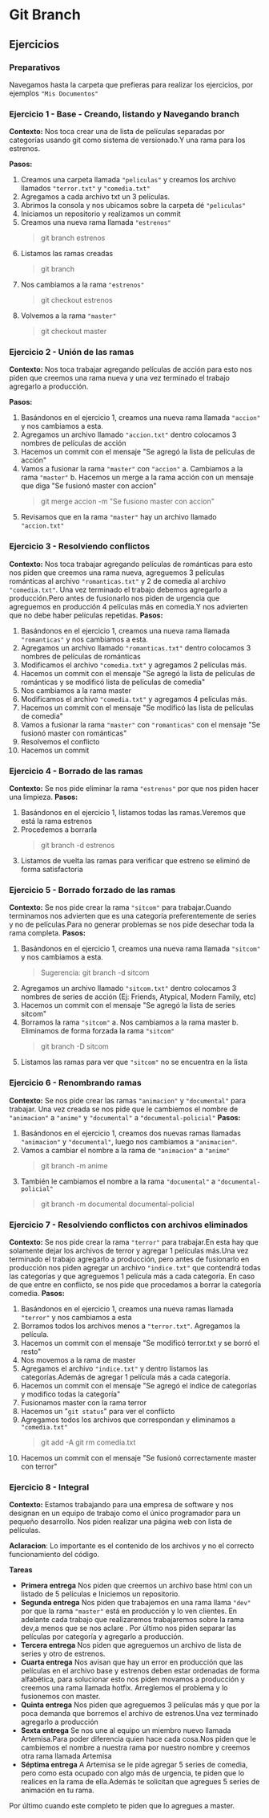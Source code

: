 # Git Branch

## Ejercicios

### Preparativos

Navegamos hasta la carpeta que prefieras para realizar los ejercicios, por ejemplos `"Mis Documentos"`

### Ejercicio 1 - Base - Creando, listando y Navegando branch

**Contexto:**
Nos toca crear una de lista de películas separadas por categorías usando git como sistema de versionado.Y una rama para los estrenos.

**Pasos:**

1. Creamos una carpeta llamada `"peliculas"` y creamos los archivo llamados `"terror.txt"` y `"comedia.txt"`
2. Agregamos a cada archivo txt un 3 películas.
3. Abrimos la consola y nos ubicamos sobre la carpeta dé `"peliculas"`
4. Iniciamos un repositorio y realizamos un commit
5. Creamos una nueva rama llamada `"estrenos"`
   > git branch estrenos
6. Listamos las ramas creadas
   > git branch
7. Nos cambiamos a la rama `"estrenos"`
   > git checkout estrenos
8. Volvemos a la rama `"master"`
   > git checkout master

### Ejercicio 2 - Unión de las ramas

**Contexto:**
Nos toca trabajar agregando películas de acción para esto nos piden que creemos una rama nueva y una vez terminado el trabajo agregarlo a producción.

**Pasos:**

1. Basándonos en el ejercicio 1, creamos una nueva rama llamada `"accion"` y nos cambiamos a esta.
2. Agregamos un archivo llamado `"accion.txt"` dentro colocamos 3 nombres de películas de acción
3. Hacemos un commit con el mensaje "Se agregó la lista de películas de acción"
4. Vamos a fusionar la rama `"master"` con `"accion"`
   a. Cambiamos a la rama `"master"`
   b. Hacemos un merge a la rama acción con un mensaje que diga "Se fusionó master con accion"
   > git merge accion -m "Se fusiono master con accion"
5. Revisamos que en la rama `"master"` hay un archivo llamado `"accion.txt"`

### Ejercicio 3 - Resolviendo conflictos

**Contexto:**
Nos toca trabajar agregando películas de románticas para esto nos piden que creemos una rama nueva, agreguemos 3 películas románticas al archivo `"romanticas.txt"` y 2 de comedia al archivo `"comedia.txt"`. Una vez terminado el trabajo debemos agregarlo a producción.Pero antes de fusionarlo nos piden de urgencia que agreguemos en producción 4 películas más en comedia.Y nos advierten que no debe haber películas repetidas.
**Pasos:**

1. Basándonos en el ejercicio 1, creamos una nueva rama llamada `"romanticas"` y nos cambiamos a esta.
2. Agregamos un archivo llamado `"romanticas.txt"` dentro colocamos 3 nombres de películas de románticas
3. Modificamos el archivo `"comedia.txt"` y agregamos 2 películas más.
4. Hacemos un commit con el mensaje "Se agregó la lista de películas de románticas y se modificó lista de películas de comedia"
5. Nos cambiamos a la rama master
6. Modificamos el archivo `"comedia.txt"` y agregamos 4 películas más.
7. Hacemos un commit con el mensaje "Se modificó las lista de películas de comedia"
8. Vamos a fusionar la rama `"master"` con `"romanticas"` con el mensaje "Se fusionó master con románticas"
9. Resolvemos el conflicto
10. Hacemos un commit

### Ejercicio 4 - Borrado de las ramas

**Contexto:**
Se nos pide eliminar la rama `"estrenos"` por que nos piden hacer una limpieza.
**Pasos:**

1. Basándonos en el ejercicio 1, listamos todas las ramas.Veremos que está la rama estrenos
2. Procedemos a borrarla
   > git branch -d estrenos
3. Listamos de vuelta las ramas para verificar que estreno se eliminó de forma satisfactoria

### Ejercicio 5 - Borrado forzado de las ramas

**Contexto:**
Se nos pide crear la rama `"sitcom"` para trabajar.Cuando terminamos nos advierten que es una categoría preferentemente de series y no de películas.Para no generar problemas se nos pide desechar toda la rama completa.
**Pasos:**

1. Basándonos en el ejercicio 1, creamos una nueva rama llamada `"sitcom"` y nos cambiamos a esta.
   > Sugerencia: git branch -d sitcom
2. Agregamos un archivo llamado `"sitcom.txt"` dentro colocamos 3 nombres de series de acción (Ej: Friends, Atypical, Modern Family, etc)
3. Hacemos un commit con el mensaje "Se agregó la lista de series sitcom"
4. Borramos la rama `"sitcom"`
   a. Nos cambiamos a la rama master
   b. Eliminamos de forma forzada la rama `"sitcom"`
   > git branch -D sitcom
5. Listamos las ramas para ver que `"sitcom"` no se encuentra en la lista

### Ejercicio 6 - Renombrando ramas

**Contexto:**
Se nos pide crear las ramas `"animacion"` y `"documental"` para trabajar. Una vez creada se nos pide que le cambiemos el nombre de `"animacion"` a `"anime"` y `"documental"` a `"documental-policial"`
**Pasos:**

1. Basándonos en el ejercicio 1, creamos dos nuevas ramas llamadas `"animacion"` y `"documental"`, luego nos cambiamos a `"animacion"`.
2. Vamos a cambiar el nombre a la rama de `"animacion"` a `"anime"`
   > git branch -m anime
3. También le cambiamos el nombre a la rama `"documental"` a `"documental-policial"`
   > git branch -m documental documental-policial

### Ejercicio 7 - Resolviendo conflictos con archivos eliminados

**Contexto:**
Se nos pide crear la rama `"terror"` para trabajar.En esta hay que solamente dejar los archivos de terror y agregar 1 películas más.Una vez terminado el trabajo agregarlo a producción, pero antes de fusionarlo en producción nos piden agregar un archivo `"indice.txt"` que contendrá todas las categorías y que agreguemos 1 película más a cada categoría.
En caso de que entre en conflicto, se nos pide que procedamos a borrar la categoría comedia.
**Pasos:**

1. Basándonos en el ejercicio 1, creamos una nueva ramas llamada `"terror"` y nos cambiamos a esta
2. Borramos todos los archivos menos a `"terror.txt"`. Agregamos la película.
3. Hacemos un commit con el mensaje "Se modificó terror.txt y se borró el resto"
4. Nos movemos a la rama de master
5. Agregamos el archivo `"indice.txt"` y dentro listamos las categorías.Además de agregar 1 película más a cada categoría.
6. Hacemos un commit con el mensaje "Se agregó el índice de categorías y modifico todas la categoría"
7. Fusionamos master con la rama terror
8. Hacemos un "`git status`" para ver el conflicto
9. Agregamos todos los archivos que correspondan y eliminamos a `"comedia.txt"`
   > git add -A
   > git rm comedia.txt
10. Hacemos un commit con el mensaje "Se fusionó correctamente master con terror"

### Ejercicio 8 - Integral

**Contexto:**
Estamos trabajando para una empresa de software y nos designan en un equipo de trabajo como el único programador para un pequeño desarrollo.
Nos piden realizar una página web con lista de películas.

**Aclaracion**: Lo importante es el contenido de los archivos y no el correcto funcionamiento del código.

**Tareas**

- **Primera entrega**
  Nos piden que creemos un archivo base html con un listado de 5 películas e Iniciemos un repositorio.
- **Segunda entrega**
  Nos piden que trabajemos en una rama llama `"dev"` por que la rama `"master"` está en producción y lo ven clientes.
  En adelante cada trabajo que realizaremos trabajaremos sobre la rama dev,a menos que se nos aclare .
  Por último nos piden separar las películas por categoría y agregarlo a producción.
- **Tercera entrega**
  Nos piden que agreguemos un archivo de lista de series y otro de estrenos.
- **Cuarta entrega**
  Nos avisan que hay un error en producción que las películas en el archivo base y estrenos deben estar ordenadas de forma alfabética, para solucionar esto nos piden movamos a producción y creemos una rama llamada hotfix. Arreglemos el problema y lo fusionemos con master.
- **Quinta entrega**
  Nos piden que agreguemos 3 películas más y que por la poca demanda que borremos el archivo de estrenos.Una vez terminado agregarlo a producción
- **Sexta entrega**
  Se nos une al equipo un miembro nuevo llamada Artemisa.Para poder diferencia quien hace cada cosa.Nos piden que le cambiemos el nombre a nuestra rama por nuestro nombre y creemos otra rama llamada Artemisa
- **Séptima entrega**
  A Artemisa se le pide agregar 5 series de comedia, pero como esta ocupado con algo más de urgencia, te piden que lo realices en la rama de ella.Además te solicitan que agregues 5 series de animación en tu rama.

Por último cuando este completo te piden que lo agregues a master.
